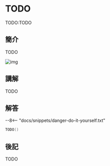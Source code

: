 # TODO

TODO:TODO

## 簡介

TODO

![img](https://imagedelivery.net/cdkaXPuFls5qlrh3GM4hfA/35124c1a-b596-4982-fdc3-3724eaa6fd00/public)

## 講解

TODO

## 解答

--8<-- "docs/snippets/danger-do-it-yourself.txt"

```swift linenums="1"
TODO()
```

## 後記

TODO
